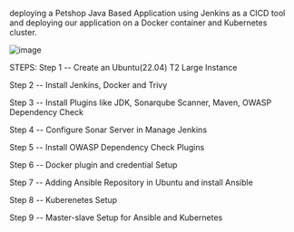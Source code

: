 deploying a Petshop Java Based Application
using  Jenkins as a CICD tool and deploying our application on a Docker container and Kubernetes cluster.


![image](https://github.com/sabi-cryp/project2-devops-ci-cd/assets/74612485/ac8a29df-b8de-4bf4-8ddd-248ada344579)



STEPS:
Step 1 -- Create an Ubuntu(22.04) T2 Large Instance

Step 2 -- Install Jenkins, Docker and Trivy

Step 3 -- Install Plugins like JDK, Sonarqube Scanner, Maven, OWASP Dependency Check

Step 4 -- Configure Sonar Server in Manage Jenkins

Step 5 -- Install OWASP Dependency Check Plugins

Step 6 -- Docker plugin and credential Setup

Step 7 -- Adding Ansible Repository in Ubuntu and install Ansible

Step 8 -- Kuberenetes Setup

Step 9 -- Master-slave Setup for Ansible and Kubernetes
